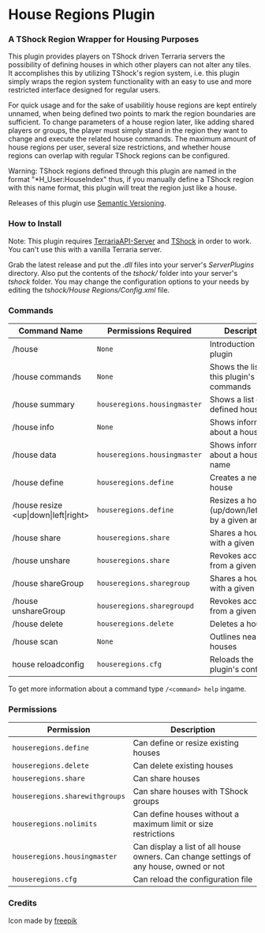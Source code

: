 House Regions Plugin
===================

### A TShock Region Wrapper for Housing Purposes

This plugin provides players on TShock driven Terraria servers the possibility of defining houses in which other players can not alter any tiles. It accomplishes this by utilizing TShock's region system, i.e. this plugin simply wraps the region system functionality with an easy to use and more restricted interface designed for regular users.

For quick usage and for the sake of usabilitiy house regions are kept entirely unnamed, when being defined two points to mark the region boundaries are sufficient.
To change parameters of a house region later, like adding shared players or groups, the player must simply stand in the region they want to change and execute the related house commands. The maximum amount of house regions per user, several size restrictions, and whether house regions can overlap with regular TShock regions can be configured.

Warning: TShock regions defined through this plugin are named in the format "*H_User:HouseIndex" thus, if you manually define a TShock region with this name format, this plugin will treat the region just like a house.

Releases of this plugin use [Semantic Versioning](http://semver.org/).

### How to Install

Note: This plugin requires 
[TerrariaAPI-Server](https://github.com/NyxStudios/TerrariaAPI-Server) and [TShock](https://github.com/NyxStudios/TShock) in order to work. You can't use this with a vanilla Terraria server.

Grab the latest release and put the _.dll_ files into your server's _ServerPlugins_ directory. Also put the contents of the _tshock/_ folder into your server's _tshock_ folder. You may change the configuration options to your needs by editing the _tshock/House Regions/Config.xml_ file.

### Commands

| Command Name | Permissions Required | Description |
| ------------ | -------------------- | ----------- |
| /house | `None` | Introduction to this plugin |
| /house commands | `None` | Shows the list of this plugin's commands |
| /house summary | `houseregions.housingmaster` | Shows a list of all defined houses |
| /house info | `None` | Shows information about a house |
| /house data | `houseregions.housingmaster` | Shows information about a house by name |
| /house define | `houseregions.define` | Creates a new house |
| /house resize <up\|down\|left\|right> <amount> | `houseregions.define` | Resizes a house (up/down/left/right) by a given amount |
| /house share <user> | `houseregions.share` | Shares a house with a given user |
| /house unshare <user> | `houseregions.share` | Revokes access from a given user |
| /house shareGroup <group> | `houseregions.sharegroup` | Shares a house with a given group |
| /house unshareGroup <group> | `houseregions.sharegroupd` | Revokes access from a given group |
| /house delete | `houseregions.delete` | Deletes a house |
| /house scan | `None` | Outlines nearby houses |
| house reloadconfig | `houseregions.cfg` | Reloads the plugin's config |

To get more information about a command type `/<command> help` ingame.

### Permissions

| Permission | Description |
| ---------- | ----------- |
| `houseregions.define` | Can define or resize existing houses |
| `houseregions.delete` | Can delete existing houses |
| `houseregions.share` | Can share houses |
| `houseregions.sharewithgroups` | Can share houses with TShock groups |
| `houseregions.nolimits` | Can define houses without a maximum limit or size restrictions |
| `houseregions.housingmaster` | Can display a list of all house owners. Can change settings of any house, owned or not |
| `houseregions.cfg` | Can reload the configuration file |

### Credits

Icon made by [freepik](http://www.freepik.com/)